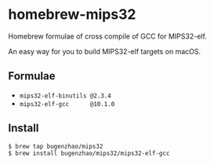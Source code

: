 # homebrew-mips32
Homebrew formulae of cross compile of GCC for MIPS32-elf.

An easy way for you to build MIPS32-elf targets on macOS.

## Formulae
- `mips32-elf-binutils @2.3.4`
- `mips32-elf-gcc      @10.1.0`

## Install
```bash
$ brew tap bugenzhao/mips32
$ brew install bugenzhao/mips32/mips32-elf-gcc
```
